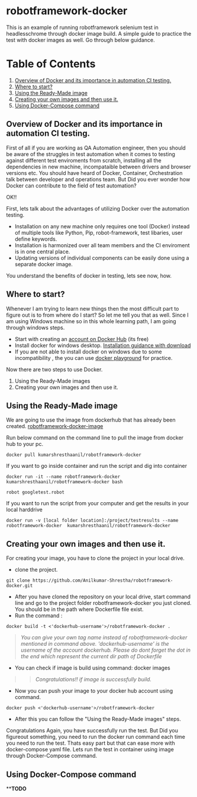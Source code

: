 # robotframework-docker
This is an example of running robotframework selenium test in headlesschrome through docker image build. A simple guide to practice the test with docker images as well. Go through below guidance. 

# Table of Contents
1. [Overview of Docker and its importance in automation CI testing.](#overview)
2. [Where to start?](#start)
3. [Using the Ready-Made image](#readyMadeImage)
4. [Creating your own images and then use it.](#CreateOwnImage)
5. [Using Docker-Compose command](#DockerComposeCommand)

## Overview of Docker and its importance in automation CI testing. <a name="overview"></a>

<P> First of all if you are working as QA Automation engineer, then you should be aware of the struggles in test automation when it comes to testing against different test enviroments from scratch, installing all the dependencies in new machine, incompataible between drivers and browser versions etc. You should have heard of Docker, Container, Orchestration talk between developer and operations team. But Did you ever wonder how Docker can contribute to the field of test automation? </P>
<p>OK!!</p>
<P>First, lets talk about the advantages of utilizing Docker over the automation testing.</p>

* Installation on any new machine only requires one tool (Docker) instead of multiple tools like Python, Pip, robot-framework, test libaries, user define keywords.
* Installation is harmonized over all team members and the CI enviroment is in one central place.
* Updating versions of individual components can be easily done using a separate docker image.

You understand the benefits of docker in testing, lets see now, how.

## <a name="start" /> Where to start? 

<p> Whenever I am trying to learn new things then the most difficult part to figure out is to from where do I start? So let me tell you that as well. Since I am using Windows machine so in this whole learning path, I am going through windows steps. </p>

* Start with creating an [account on Docker Hub](https://hub.docker.com/) (its free)
* Install docker for windows desktop. [Installation guidance with download](https://hub.docker.com/editions/community/docker-ce-desktop-windows)
* If you are not able to install docker on windows due to some incompatibility , the you can use [docker playground](https://labs.play-with-docker.com/) for practice.

Now there are two steps to use Docker.

1. Using the Ready-Made images
2. Creating your own images and then use it.

## Using the Ready-Made image<a name="readyMadeImage"></a>

We are going to use the image from dockerhub that has already been created. [robotframework-docker-image](https://hub.docker.com/r/kumarshresthaanil/robotframework-docker)

Run below command on the command line to pull the image from docker hub to your pc.
```
docker pull kumarshresthaanil/robotframework-docker
```

If you want to go inside container and run the script and dig into container
```
docker run -it --name robotframework-docker  kumarshresthaanil/robotframework-docker bash
```
```
robot googletest.robot
```

If you want to  run the script  from your computer and get the results in your local harddrive
```
docker run -v [local folder location]:/project/testresults --name robotframework-docker  kumarshresthaanil/robotframework-docker
```

## Creating your own images and then use it.<a name="CreateOwnImage"></a>

<P> For creating your image, you have to clone the project in your local drive.</p>

* clone the project. 
```
git clone https://github.com/Anilkumar-Shrestha/robotframework-docker.git
```
* After you have cloned the repository on your local drive, start command line and go to the project folder robotframework-docker you just cloned. You should be in the path where Dockerfile file exist.
* Run the command : 
```
docker build -t <'dockerhub-username'>/robotframework-docker .
```

> *You can give your own tag name instead of robotframework-docker mentioned in command above. 'dockerhub-username' is the username of the account dockerhub. Please do dont forget the dot in the end which represent the current dir path of Dockerfile*
* You can check if image is build using command: docker images
> > *Congratulations!! if image is successfully build.*
* Now you can push your image to your docker hub account using command. 
```
docker push <'dockerhub-username'>/robotframework-docker
```
* After this you can follow the "Using the Ready-Made images" steps.

Congratulations Again, you have successfully run the test.
But Did you figureout something, you need to run the docker run command each time you need to run the test. Thats easy part but that can ease more with docker-compose yaml file.
Lets run the test in container using image through Docker-Compose command.

## Using Docker-Compose command <a name="DockerComposeCommand"></a>
****TODO**
